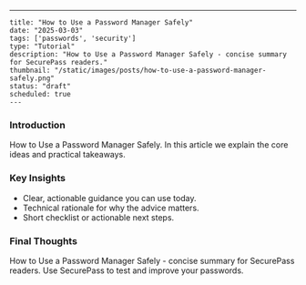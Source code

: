 ---
    title: "How to Use a Password Manager Safely"
    date: "2025-03-03"
    tags: ['passwords', 'security']
    type: "Tutorial"
    description: "How to Use a Password Manager Safely - concise summary for SecurePass readers."
    thumbnail: "/static/images/posts/how-to-use-a-password-manager-safely.png"
    status: "draft"
    scheduled: true
    ---

### Introduction
How to Use a Password Manager Safely. In this article we explain the core ideas and practical takeaways.

### Key Insights
- Clear, actionable guidance you can use today.
- Technical rationale for why the advice matters.
- Short checklist or actionable next steps.

### Final Thoughts
How to Use a Password Manager Safely - concise summary for SecurePass readers. Use SecurePass to test and improve your passwords.
